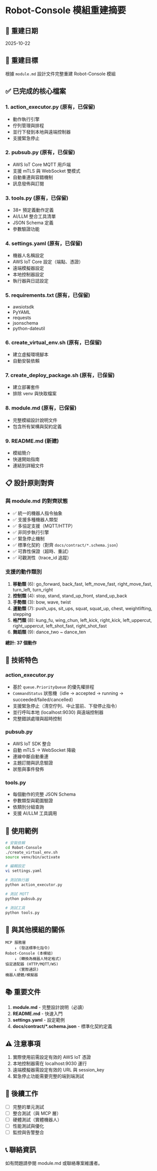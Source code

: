 # Robot-Console 模組重建摘要

## 📅 重建日期
2025-10-22

## 🎯 重建目標
根據 `module.md` 設計文件完整重建 Robot-Console 模組

## ✅ 已完成的核心檔案

### 1. **action_executor.py** (原有，已保留)
- 動作執行引擎
- 佇列管理與排程
- 並行下發到本地與遠端控制器
- 支援緊急停止

### 2. **pubsub.py** (原有，已保留)
- AWS IoT Core MQTT 用戶端
- 支援 mTLS 與 WebSocket 雙模式
- 自動重連與容錯機制
- 訊息發佈與訂閱

### 3. **tools.py** (原有，已保留)
- 38+ 預定義動作定義
- AI/LLM 整合工具清單
- JSON Schema 定義
- 參數驗證功能

### 4. **settings.yaml** (原有，已保留)
- 機器人名稱設定
- AWS IoT Core 設定（端點、憑證）
- 遠端模擬器設定
- 本地控制器設定
- 執行器與日誌設定

### 5. **requirements.txt** (原有，已保留)
- awsiotsdk
- PyYAML
- requests
- jsonschema
- python-dateutil

### 6. **create_virtual_env.sh** (原有，已保留)
- 建立虛擬環境腳本
- 自動安裝依賴

### 7. **create_deploy_package.sh** (原有，已保留)
- 建立部署套件
- 排除 venv 與快取檔案

### 8. **module.md** (原有，已保留)
- 完整模組設計說明文件
- 包含所有架構與契約定義

### 9. **README.md** (新建)
- 模組簡介
- 快速開始指南
- 連結到詳細文件

## 📋 設計原則對齊

### 與 module.md 的對齊狀態
- ✅ 統一的機器人指令抽象
- ✅ 支援多種機器人類型
- ✅ 多協定支援（MQTT/HTTP）
- ✅ 非同步執行引擎
- ✅ 緊急停止機制
- ✅ 標準化契約（對齊 `docs/contract/*.schema.json`）
- ✅ 可靠性保證（超時、重試）
- ✅ 可觀測性（trace_id 追蹤）

### 支援的動作類別
1. **移動類** (6): go_forward, back_fast, left_move_fast, right_move_fast, turn_left, turn_right
2. **控制類** (4): stop, stand, stand_up_front, stand_up_back
3. **手勢類** (3): bow, wave, twist
4. **運動類** (7): push_ups, sit_ups, squat, squat_up, chest, weightlifting, stepping
5. **格鬥類** (8): kung_fu, wing_chun, left_kick, right_kick, left_uppercut, right_uppercut, left_shot_fast, right_shot_fast
6. **舞蹈類** (9): dance_two ~ dance_ten

**總計: 37 個動作**

## 🔧 技術特色

### action_executor.py
- 基於 `queue.PriorityQueue` 的優先權排程
- `CommandStatus` 狀態機（idle → accepted → running → succeeded/failed/cancelled）
- 支援緊急停止（清空佇列、中止當前、下發停止指令）
- 並行呼叫本地 (localhost:9030) 與遠端控制器
- 完整錯誤處理與超時控制

### pubsub.py
- AWS IoT SDK 整合
- 自動 mTLS → WebSocket 降級
- 連線中斷自動重連
- 主題訂閱與訊息驗證
- 狀態與事件發佈

### tools.py
- 每個動作的完整 JSON Schema
- 參數類型與範圍驗證
- 依類別分組查詢
- 支援 AI/LLM 工具調用

## 📝 使用範例

```bash
# 安裝依賴
cd Robot-Console
./create_virtual_env.sh
source venv/bin/activate

# 編輯設定
vi settings.yaml

# 測試執行器
python action_executor.py

# 測試 MQTT
python pubsub.py

# 測試工具
python tools.py
```

## 🔗 與其他模組的關係

```
MCP 服務層
    ↓ (發送標準化指令)
Robot-Console (本模組)
    ↓ (轉換為機器人特定格式)
協定適配器 (HTTP/MQTT/WS)
    ↓ (實際通訊)
機器人硬體/模擬器
```

## 📚 重要文件

1. **module.md** - 完整設計說明（必讀）
2. **README.md** - 快速入門
3. **settings.yaml** - 設定範例
4. **docs/contract/*.schema.json** - 標準化契約定義

## ⚠️ 注意事項

1. 實際使用前需設定有效的 AWS IoT 憑證
2. 本地控制器需在 localhost:9030 運行
3. 遠端模擬器需設定有效的 URL 與 session_key
4. 緊急停止功能需要完整的端到端測試

## 🎯 後續工作

- [ ] 完整的單元測試
- [ ] 整合測試（與 MCP 層）
- [ ] 硬體測試（實體機器人）
- [ ] 性能測試與優化
- [ ] 監控與告警整合

## 📞 聯絡資訊

如有問題請參閱 module.md 或聯絡專案維護者。
